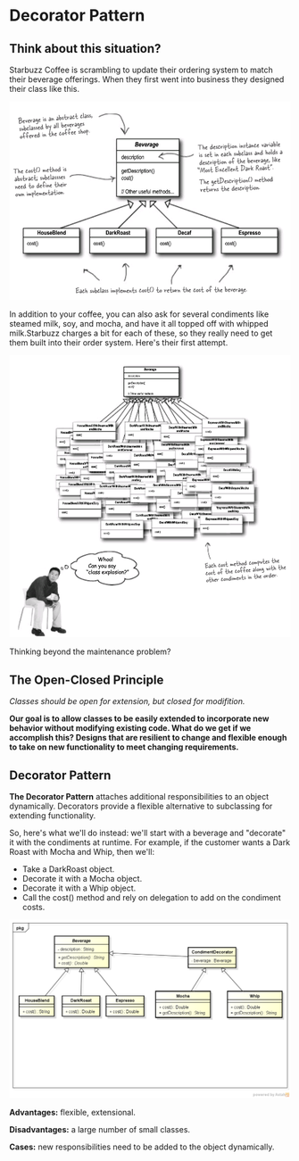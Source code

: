 # Decorator Pattern
## Think about this situation?
Starbuzz Coffee is scrambling to update their ordering system to match their beverage offerings.
When they first went into business they designed their class like this.

![image](/DecoratorPattern/P1.PNG)

In addition to your coffee, you can also ask  for several condiments like steamed milk, soy, and mocha, and have it all topped off with whipped milk.Starbuzz charges a bit for each of these, so they really need to get them built into their order system.
Here's their first attempt.

![image](/DecoratorPattern/P2.PNG)

Thinking beyond the maintenance problem?
## The Open-Closed Principle
*Classes should be open for extension, but closed for modifition.*

**Our goal is to allow classes to be easily extended to incorporate new behavior without modifying existing code. What do we get if we accomplish this? Designs that are resilient to change and flexible enough to take on new functionality to meet changing requirements.**
## Decorator Pattern
**The Decorator Pattern** attaches additional responsibilities to an object dynamically. Decorators provide a flexible alternative to subclassing for extending functionality.

So, here's what we'll do instead: we'll start with a beverage and "decorate" it with the condiments at runtime. For example, if the customer wants a Dark Roast with Mocha and Whip, then we'll:
- Take a DarkRoast object.
- Decorate it with a Mocha object.
- Decorate it with a Whip object.
- Call the cost() method and rely on delegation to add on the condiment costs.

![image](/DecoratorPattern/StarBuzzDesign.png)

**Advantages:** flexible, extensional.

**Disadvantages:** a large number of small classes.

**Cases:** new responsibilities need to be added to the object dynamically. 